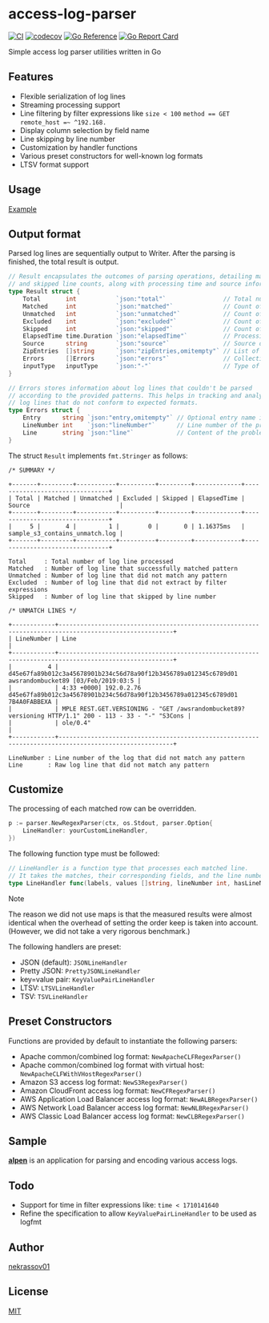 access-log-parser
=================

[![CI](https://github.com/nekrassov01/access-log-parser/actions/workflows/test.yml/badge.svg?branch=main)](https://github.com/nekrassov01/access-log-parser/actions/workflows/test.yml)
[![codecov](https://codecov.io/gh/nekrassov01/access-log-parser/graph/badge.svg?token=RIV62CQILM)](https://codecov.io/gh/nekrassov01/access-log-parser)
[![Go Reference](https://pkg.go.dev/badge/github.com/nekrassov01/access-log-parser.svg)](https://pkg.go.dev/github.com/nekrassov01/access-log-parser)
[![Go Report Card](https://goreportcard.com/badge/github.com/nekrassov01/access-log-parser)](https://goreportcard.com/report/github.com/nekrassov01/access-log-parser)

Simple access log parser utilities written in Go

Features
--------

- Flexible serialization of log lines
- Streaming processing support
- Line filtering by filter expressions like `size < 100` `method == GET` `remote_host =~ ^192.168.`
- Display column selection by field name
- Line skipping by line number
- Customization by handler functions
- Various preset constructors for well-known log formats
- LTSV format support

Usage
-----

[Example](https://github.com/nekrassov01/access-log-parser/blob/main/example_test.go)

Output format
-------------

Parsed log lines are sequentially output to Writer. After the parsing is finished, the total result is output.

```go
// Result encapsulates the outcomes of parsing operations, detailing matched, unmatched, excluded,
// and skipped line counts, along with processing time and source information.
type Result struct {
	Total       int           `json:"total"`                // Total number of processed lines.
	Matched     int           `json:"matched"`              // Count of lines that matched the patterns.
	Unmatched   int           `json:"unmatched"`            // Count of lines that did not match any patterns.
	Excluded    int           `json:"excluded"`             // Count of lines excluded based on keyword search.
	Skipped     int           `json:"skipped"`              // Count of lines skipped explicitly.
	ElapsedTime time.Duration `json:"elapsedTime"`          // Processing time for the log data.
	Source      string        `json:"source"`               // Source of the log data.
	ZipEntries  []string      `json:"zipEntries,omitempty"` // List of processed zip entries, if applicable.
	Errors      []Errors      `json:"errors"`               // Collection of errors encountered during parsing.
	inputType   inputType     `json:"-"`                    // Type of input being processed.
}

// Errors stores information about log lines that couldn't be parsed
// according to the provided patterns. This helps in tracking and analyzing
// log lines that do not conform to expected formats.
type Errors struct {
	Entry      string `json:"entry,omitempty"` // Optional entry name if the log came from a zip file.
	LineNumber int    `json:"lineNumber"`      // Line number of the problematic log entry.
	Line       string `json:"line"`            // Content of the problematic log line.
}
```

The struct `Result` implements `fmt.Stringer` as follows:

```text
/* SUMMARY */

+-------+---------+-----------+----------+---------+-------------+--------------------------------+
| Total | Matched | Unmatched | Excluded | Skipped | ElapsedTime | Source                         |
+-------+---------+-----------+----------+---------+-------------+--------------------------------+
|     5 |       4 |         1 |        0 |       0 | 1.16375ms   | sample_s3_contains_unmatch.log |
+-------+---------+-----------+----------+---------+-------------+--------------------------------+

Total     : Total number of log line processed
Matched   : Number of log line that successfully matched pattern
Unmatched : Number of log line that did not match any pattern
Excluded  : Number of log line that did not extract by filter expressions
Skipped   : Number of log line that skipped by line number

/* UNMATCH LINES */

+------------+------------------------------------------------------------------------------------------------------+
| LineNumber | Line                                                                                                 |
+------------+------------------------------------------------------------------------------------------------------+
|          4 | d45e67fa89b012c3a45678901b234c56d78a90f12b3456789a012345c6789d01 awsrandombucket89 [03/Feb/2019:03:5 |
|            | 4:33 +0000] 192.0.2.76 d45e67fa89b012c3a45678901b234c56d78a90f12b3456789a012345c6789d01 7B4A0FABBEXA |
|            | MPLE REST.GET.VERSIONING - "GET /awsrandombucket89?versioning HTTP/1.1" 200 - 113 - 33 - "-" "S3Cons |
|            | ole/0.4"                                                                                             |
+------------+------------------------------------------------------------------------------------------------------+

LineNumber : Line number of the log that did not match any pattern
Line       : Raw log line that did not match any pattern
```

Customize
---------

The processing of each matched row can be overridden.

```go
p := parser.NewRegexParser(ctx, os.Stdout, parser.Option{
	LineHandler: yourCustomLineHandler,
})
```

The following function type must be followed:

```go
// LineHandler is a function type that processes each matched line.
// It takes the matches, their corresponding fields, and the line number, and returns processed string data.
type LineHandler func(labels, values []string, lineNumber int, hasLineNumber, isFirst bool) (string, error)
```

> [!NOTE]
>The reason we did not use maps is that the measured results were almost identical when the overhead of setting the order keep is taken into account. (However, we did not take a very rigorous benchmark.)

The following handlers are preset:

- JSON (default): `JSONLineHandler`
- Pretty JSON: `PrettyJSONLineHandler`
- key=value pair: `KeyValuePairLineHandler`
- LTSV: `LTSVLineHandler`
- TSV: `TSVLineHandler`

Preset Constructors
-------------------

Functions are provided by default to instantiate the following parsers:

- Apache common/combined log format: `NewApacheCLFRegexParser()`
- Apache common/combined log format with virtual host: `NewApacheCLFWithVHostRegexParser()`
- Amazon S3 access log format: `NewS3RegexParser()`
- Amazon CloudFront access log format: `NewCFRegexParser()`
- AWS Application Load Balancer access log format: `NewALBRegexParser()`
- AWS Network Load Balancer access log format: `NewNLBRegexParser()`
- AWS Classic Load Balancer access log format: `NewCLBRegexParser()`

Sample
------

[__alpen__](https://github.com/nekrassov01/alpen) is an application for parsing and encoding various access logs.

Todo
----

- Support for time in filter expressions like: `time < 1710141640`
- Refine the specification to allow `KeyValuePairLineHandler` to be used as logfmt

Author
------

[nekrassov01](https://github.com/nekrassov01)

License
-------

[MIT](https://github.com/nekrassov01/access-log-parser/blob/main/LICENSE)
